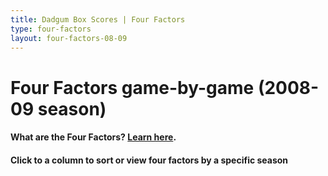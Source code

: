 ```yaml
---
title: Dadgum Box Scores | Four Factors
type: four-factors
layout: four-factors-08-09
---
```


# Four Factors game-by-game (2008-09 season)

#### What are the Four Factors? [Learn here](https://cbbstatshelp.com/four-factors/intro/).

#### Click to a column to sort or view four factors by a specific season